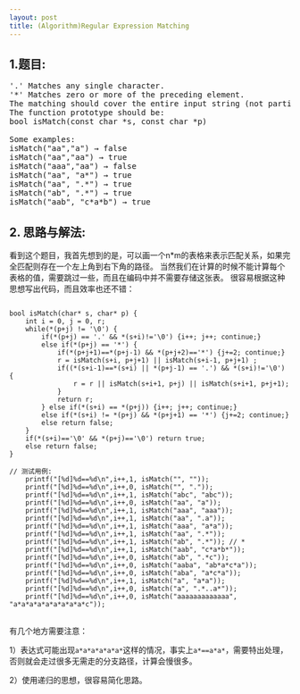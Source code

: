 ```yaml
---
layout: post
title: (Algorithm)Regular Expression Matching
---
```


## 1.题目:
<pre>
'.' Matches any single character.
'*' Matches zero or more of the preceding element.
The matching should cover the entire input string (not partial).
The function prototype should be:
bool isMatch(const char *s, const char *p)

Some examples:
isMatch("aa","a") → false
isMatch("aa","aa") → true
isMatch("aaa","aa") → false
isMatch("aa", "a*") → true
isMatch("aa", ".*") → true
isMatch("ab", ".*") → true
isMatch("aab", "c*a*b") → true
</pre>

## 2. 思路与解法:
看到这个题目，我首先想到的是，可以画一个n*m的表格来表示匹配关系，如果完全匹配则存在一个左上角到右下角的路径。
当然我们在计算的时候不能计算每个表格的值，需要跳过一些，而且在编码中并不需要存储这张表。
很容易根据这种思想写出代码，而且效率也还不错：

<pre class="language-python">
<code>
bool isMatch(char* s, char* p) {
    int i = 0, j = 0, r;
    while(*(p+j) != '\0') {
        if(*(p+j) == '.' && *(s+i)!='\0') {i++; j++; continue;}
        else if(*(p+j) == '*') {
            if(*(p+j+1)==*(p+j-1) && *(p+j+2)=='*') {j+=2; continue;}
            r = isMatch(s+i, p+j+1) || isMatch(s+i-1, p+j+1) ;
            if((*(s+i-1)==*(s+i) || *(p+j-1) == '.') && *(s+i)!='\0') {
                r = r || isMatch(s+i+1, p+j) || isMatch(s+i+1, p+j+1);
            }
            return r;
        } else if(*(s+i) == *(p+j)) {i++; j++; continue;}
        else if(*(s+i) != *(p+j) && *(p+j+1) == '*') {j+=2; continue;}
        else return false;
    }
    if(*(s+i)=='\0' && *(p+j)=='\0') return true;
    else return false;
}

// 测试用例:
    printf("[%d]%d==%d\n",i++,1, isMatch("", ""));
    printf("[%d]%d==%d\n",i++,0, isMatch("", "."));
    printf("[%d]%d==%d\n",i++,1, isMatch("abc", "abc"));
    printf("[%d]%d==%d\n",i++,0, isMatch("aa", "a"));
    printf("[%d]%d==%d\n",i++,1, isMatch("aaa", "aaa"));
    printf("[%d]%d==%d\n",i++,1, isMatch("aa", ".a"));
    printf("[%d]%d==%d\n",i++,1, isMatch("aaa", "a*a"));
    printf("[%d]%d==%d\n",i++,1, isMatch("aa", ".*"));
    printf("[%d]%d==%d\n",i++,1, isMatch("ab", ".*")); // *
    printf("[%d]%d==%d\n",i++,1, isMatch("aab", "c*a*b*"));
    printf("[%d]%d==%d\n",i++,0, isMatch("ab", ".*c"));
    printf("[%d]%d==%d\n",i++,0, isMatch("aaba", "ab*a*c*a"));
    printf("[%d]%d==%d\n",i++,0, isMatch("aba", "a*c*a"));
    printf("[%d]%d==%d\n",i++,1, isMatch("a", "a*a"));
    printf("[%d]%d==%d\n",i++,0, isMatch("a", ".*..a*"));
    printf("[%d]%d==%d\n",i++,0, isMatch("aaaaaaaaaaaaa", "a*a*a*a*a*a*a*a*a*c"));
</code>
</pre>

有几个地方需要注意：

1）表达式可能出现`a*a*a*a*a*a*`这样的情况，事实上`a*==a*a*`，需要特出处理，否则就会走过很多无需走的分支路径，计算会慢很多。

2）使用递归的思想，很容易简化思路。
